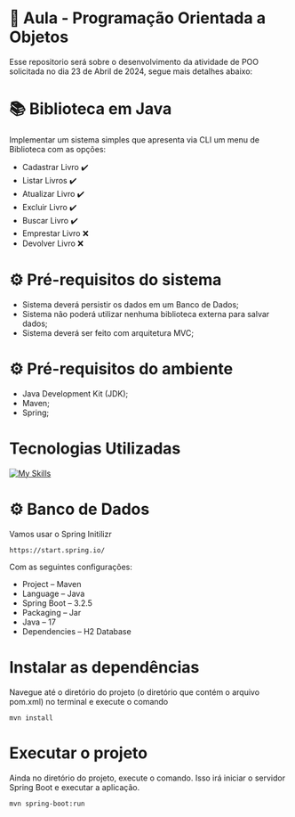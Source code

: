 # 📍 Aula - Programação Orientada a Objetos
Esse repositorio será sobre o desenvolvimento da atividade de POO solicitada no dia 23 de Abril de 2024, segue mais detalhes abaixo:

# :books: Biblioteca em Java

Implementar um sistema simples que apresenta via CLI um menu de Biblioteca com as opções:
- Cadastrar Livro :heavy_check_mark:
- Listar Livros :heavy_check_mark:
- Atualizar Livro :heavy_check_mark:
- Excluir Livro :heavy_check_mark:
- Buscar Livro :heavy_check_mark:
- Emprestar Livro :x:
- Devolver Livro :x:

<h1> ⚙  Pré-requisitos do sistema  </h1>

- Sistema deverá persistir os dados em um Banco de Dados;
- Sistema não poderá utilizar nenhuma biblioteca externa para salvar dados; 
- Sistema deverá ser feito com arquitetura MVC;

<h1> ⚙  Pré-requisitos do ambiente  </h1>

- Java Development Kit (JDK);
- Maven;
- Spring;

<div> 
  <h1>Tecnologias Utilizadas</h1>

[![My Skills](https://skillicons.dev/icons?i=github,java,vscode)](https://skillicons.dev)
 </div>
<div>

<h1> ⚙ Banco de Dados </h1>

Vamos usar o Spring Initilizr 
```
https://start.spring.io/
```
Com as seguintes configurações:

- Project – Maven
- Language – Java
- Spring Boot – 3.2.5
- Packaging – Jar
- Java – 17
- Dependencies – H2 Database

<h1> Instalar as dependências </h1>
Navegue até o diretório do projeto (o diretório que contém o arquivo pom.xml) no terminal e execute o comando 

```
mvn install
```

<h1> Executar o projeto </h1>
 Ainda no diretório do projeto, execute o comando. Isso irá iniciar o servidor Spring Boot e executar a aplicação. 

```
mvn spring-boot:run
```









